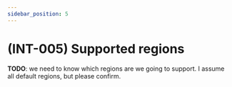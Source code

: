 ```yaml
---
sidebar_position: 5
---
```


# (INT-005) Supported regions

__TODO__: we need to know which regions are we going to support. I assume all default regions, but please confirm.
